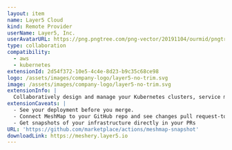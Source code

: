 ```yaml
---
layout: item
name: Layer5 Cloud
kind: Remote Provider
userName: Layer5, Inc.
userAvatarURL: https://png.pngtree.com/png-vector/20191104/ourmid/pngtree-businessman-avatar-cartoon-style-png-image_1953664.jpg
type: collaboration
compatibility: 
  - aws
  - kubernetes
extensionId: 2d54f372-10e5-4c4e-8d23-b9c35c68ce98
logo: /assets/images/company-logo/layer5-no-trim.svg
image: /assets/images/company-logo/layer5-no-trim.svg
extensionInfo: |
  Collaboratively design and manage your Kubernetes clusters, service mesh deployments, and cloud native apps. MeshMap is now in private beta.
extensionCaveats: |
  - See your deployment before you merge.
  - Connect MeshMap to your GitHub repo and see changes pull request-to-pull request
  - Get snapshots of your infrastructure directly in your PRs
URL: 'https://github.com/marketplace/actions/meshmap-snapshot'
downloadLink: https://meshery.layer5.io
---
```

